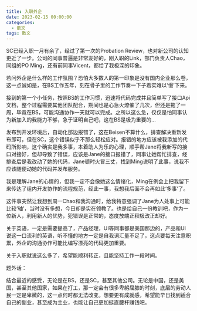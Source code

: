 ```yaml
---
title: 入职外企
date: 2023-02-15 00:00:00
categories:
  - 散文
tags: 散文
---
```


SC已经入职一月有余了，经过了第一次的Probation Review，也对新公司的认知更近了一步。公司的同事普遍是非常友好的，刚入职的Link，部门负责人Chao，同组的PO Ming，还有前同事Vicent，都给了我极深的印象。

若问外企是什么样的工作氛围？恐怕大多数人的第一印象是没有国内企业那么卷，这一点诚如是，在BS工作五年，刻在骨子里的工作节奏一下子着实难以‘慢’下来。

接到的第一个小任务，按照BS的工作习惯，迅速将代码完成并且简单写了接口Api文档，整个过程需要其他团队配合，期间也是心急火燎催了几次，但还是拖了一周，毕竟在BS，可能沟通协作一天就可以完成。之所以这么急，仅仅是怕同事认为新加入的我能力不够，急于证明自己吧，这在BS是极为重要的…

发布到开发环境后，自动化那边报错了，这在Beisen不算什么，排查解决重新发布即可，但在SC，这个错误似乎不那么轻松应对。报错的地方应该被我添加的代码所影响，这个确实是我多事，本着助人为乐的心理，顺手帮Jane将我新写的接口对接好，但却导致了错误，应该是Jane的接口报错了，同事让她帮忙排查，经排查后是我改动了她的代码，Jane顿时火冒三丈，找到Ming说明了此事，说我不应该随便动她的代码并发布服务。

我是理解Jane的心情的，但我一定不会像她这么情绪化，Ming在例会上把我留下来传达了组内开发协作的流程规范，经此一事，我想我后面不会再如此‘多事’了。

这件事突然让我想到周一Chao和我沟通时，给我特意强调了Jane为人处事上可能比较‘轴’，当时没有多想，今日却是实在领教了。也是给自己一份教训吧，作为一位新人，利用新人的优势，犯错误是正常的，态度放端正积极改正却好。

关于英语，一定是需要提高了，产品经理，UI等同事都是美国那边的，产品和UI说这一口流利的英语，听不懂的地方一定是自我词汇量不足了，这点要每天注意积累，外企的沟通协作可能比编写漂亮的代码更加重要。

关于入职就说这么多了，希望能顺利转正，且能坚持工作一段时间。

题外话：

结合最近的感受，无论是在BS，还是SC，甚至其他公司。无论是中国，还是美国，甚至其他国家，如果在打工，那一定会有很多卑躬屈膝的时刻，底层的劳动人民一定是卑微的，这一点何时都无法改变。想要更有成就感，希望能早日找到适合自己的副业，甚至成为主业，也能让自己更加挺直腰杆赚钱吧。
